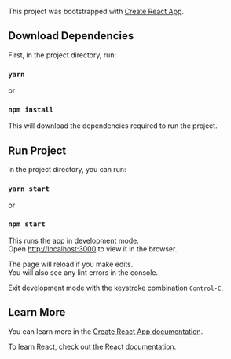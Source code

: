 This project was bootstrapped with [Create React App](https://github.com/facebook/create-react-app).

## Download Dependencies

First, in the project directory, run:

### `yarn`
or
### `npm install`

This will download the dependencies required to run the project.

## Run Project

In the project directory, you can run:

### `yarn start`
or
### `npm start`

This runs the app in development mode.<br />
Open [http://localhost:3000](http://localhost:3000) to view it in the browser.

The page will reload if you make edits.<br />
You will also see any lint errors in the console.

Exit development mode with the keystroke combination `Control-C`.

## Learn More

You can learn more in the [Create React App documentation](https://facebook.github.io/create-react-app/docs/getting-started).

To learn React, check out the [React documentation](https://reactjs.org/).
